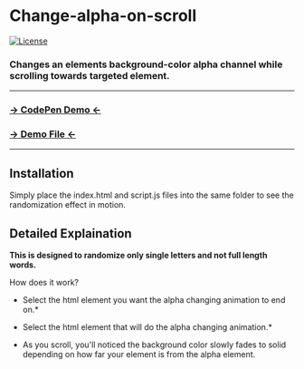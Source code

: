 # Change-alpha-on-scroll

 [![License](http://img.shields.io/badge/License-MIT-blue.svg)](http://opensource.org/licenses/MIT)

### Changes an elements background-color alpha channel while scrolling towards targeted element.

***

### [→ CodePen Demo ←](http://codepen.io/anon/pen/pvYJgK)
### [→ Demo File ←](http://github.com/gst4158/Change-alpha-on-scroll/blob/master/index.html)
***

Installation
------------
Simply place the index.html and script.js files into the same folder to see the randomization effect in motion.


Detailed Explaination
-----------
**This is designed to randomize only single letters and not full length words.**

How does it work? 

* Select the html element you want the alpha changing animation to end on.* 

* Select the html element that will do the alpha changing animation.* 

* As you scroll, you'll noticed the background color slowly fades to solid depending on how far your element is from the alpha element.
